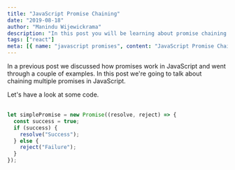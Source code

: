 ```yaml
---
title: "JavaScript Promise Chaining"
date: "2019-08-18"
author: "Manindu Wijewickrama"
description: "In this post you will be learning about promise chaining in JavaScript"
tags: ["react"]
meta: [{ name: "javascript promises", content: "JavaScript Promise Chaining" }]
---
```


In a previous post we discussed how promises work in JavaScript and went through a couple of examples. In this post we're going to talk about chaining multiple promises in JavaScript.

Let's have a look at some code.
<br />
<br />

```javascript
let simplePromise = new Promise((resolve, reject) => {
  const success = true;
  if (success) {
    resolve("Success");
  } else {
    reject("Failure");
  }
});
```
